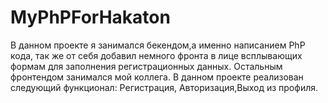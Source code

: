 # MyPhPForHakaton
В данном проекте я занимался бекендом,а именно написанием PhP кода, так же от себя добавил немного фронта в лице всплывающих формам для заполнения регистрационных данных. Остальным фронтендом занимался мой коллега.
В данном проекте реализован следующий  функционал: Регистрация, Авторизация,Выход из профиля.
